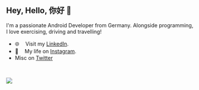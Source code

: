 
## Hey, Hello, 你好 👋 

I'm a passionate Android Developer from Germany. 
Alongside programming, I love exercising, driving and travelling!

- 🌐  ㅤVisit my [LinkedIn](https://www.linkedin.com/in/mansi-droid).
- 🧍  ㅤMy life on [Instagram](https://www.instagram.com/i.m.mrp).
- Misc on [Twitter](https://twitter.com/mansi_droid)

<br />
<p align = "start">
  <img src = "https://github-readme-stats.vercel.app/api?username=mansi-droid">
</p>

</details>
